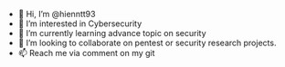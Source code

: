 - 👋 Hi, I’m @hienntt93
- 👀 I’m interested in Cybersecurity
- 🌱 I’m currently learning advance topic on security
- 💞️ I’m looking to collaborate on pentest or security research projects.
- 📫 Reach me via comment on my git

<!---
hienntt93/hienntt93 is a ✨ special ✨ repository because its `README.md` (this file) appears on your GitHub profile.
You can click the Preview link to take a look at your changes.
--->
